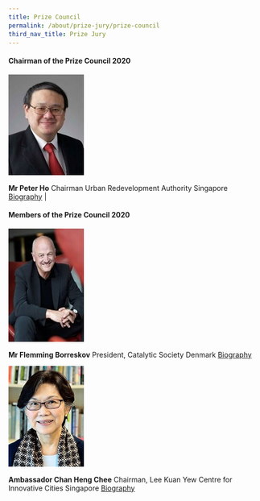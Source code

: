 ```yaml
---
title: Prize Council
permalink: /about/prize-jury/prize-council
third_nav_title: Prize Jury
---
```


#### **Chairman of the Prize Council 2020**

<div style="width:150px"><img src="/images/jury/peter-ho.jpg" alt="Peter Ho" /></div>

**Mr Peter Ho** 
Chairman 
Urban Redevelopment Authority 
Singapore 
[Biography](http://www.google.com) |

#### **Members of the Prize Council 2020**

<div style="width:150px"><img src="/images/jury/flemming-borreskov.jpg" alt="Flemming Borreskov" /></div>

**Mr Flemming Borreskov** 
President, Catalytic Society 
Denmark 
[Biography](www.google.com)

<div style="width:150px"><img src="/images/jury/chan-heng-chee.jpg" alt="Chan Heng Chee" /></div>

**Ambassador Chan Heng Chee** 
Chairman, Lee Kuan Yew Centre for Innovative Cities 
Singapore 
[Biography](www.google.com)
